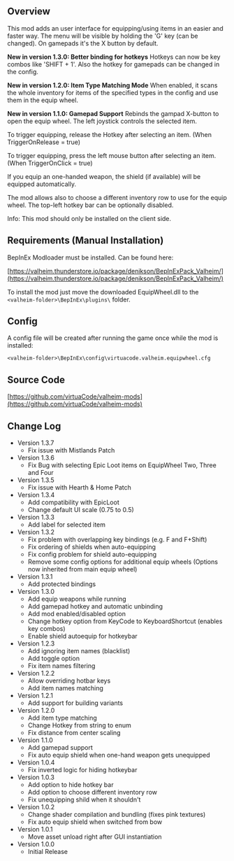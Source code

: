 ## Overview

This mod adds an user interface for equipping/using items in an easier and faster way. The menu will be visible by holding the 'G' key (can be changed). On gamepads it's the X button by default.

**New in version 1.3.0: Better binding for hotkeys**
Hotkeys can now be key combos like 'SHIFT + 1'. Also the hotkey for gamepads can be changed in the config.

**New in version 1.2.0: Item Type Matching Mode**
When enabled, it scans the whole inventory for items of the specified types in the config and use them in the equip wheel.

**New in version 1.1.0: Gamepad Support**
Rebinds the gampad X-button to open the equip wheel. The left joystick controls the selected item.


To trigger equipping, release the Hotkey after selecting an item. (When TriggerOnRelease = true)

To trigger equipping, press the left mouse button after selecting an item. (When TriggerOnClick = true)

If you equip an one-handed weapon, the shield (if available) will be equipped automatically. 

The mod allows also to choose a different inventory row to use for the equip wheel.
The top-left hotkey bar can be optionally disabled.

Info: This mod should only be installed on the client side.


## Requirements (Manual Installation)

BepInEx Modloader must be installed. Can be found here:

[https://valheim.thunderstore.io/package/denikson/BepInExPack_Valheim/](https://valheim.thunderstore.io/package/denikson/BepInExPack_Valheim/)

To install the mod just move the downloaded EquipWheel.dll to the `<valheim-folder>\BepInEx\plugins\` folder.


## Config

A config file will be created after running the game once while the mod is installed:

`<valheim-folder>\BepInEx\config\virtuacode.valheim.equipwheel.cfg`

## Source Code

[https://github.com/virtuaCode/valheim-mods](https://github.com/virtuaCode/valheim-mods)

## Change Log

- Version 1.3.7
    - Fix issue with Mistlands Patch
- Version 1.3.6
    - Fix Bug with selecting Epic Loot items on EquipWheel Two, Three and Four
- Version 1.3.5
    - Fix issue with Hearth & Home Patch
- Version 1.3.4
    - Add compatibility with EpicLoot
    - Change default UI scale (0.75 to 0.5)
- Version 1.3.3
    - Add label for selected item
- Version 1.3.2
    - Fix problem with overlapping key bindings (e.g. F and F+Shift)
    - Fix ordering of shields when auto-equipping
    - Fix config problem for shield auto-equipping
    - Remove some config options for additional equip wheels (Options now inherited from main equip wheel)
- Version 1.3.1
    - Add protected bindings
- Version 1.3.0
    - Add equip weapons while running
    - Add gamepad hotkey and automatic unbinding
    - Add mod enabled/disabled option
    - Change hotkey option from KeyCode to KeyboardShortcut (enables key combos)
    - Enable shield autoequip for hotkeybar
- Version 1.2.3
    - Add ignoring item names (blacklist)
    - Add toggle option
    - Fix item names filtering
- Version 1.2.2
    - Allow overriding hotbar keys
    - Add item names matching
- Version 1.2.1
    - Add support for building variants
- Version 1.2.0
    - Add item type matching
    - Change Hotkey from string to enum
    - Fix distance from center scaling
- Version 1.1.0
    - Add gamepad support
    - Fix auto equip shield when one-hand weapon gets unequipped
- Version 1.0.4
    - Fix inverted logic for hiding hotkeybar
- Version 1.0.3
    - Add option to hide hotkey bar
    - Add option to choose different inventory row
    - Fix unequipping shild when it shouldn't
- Version 1.0.2
    - Change shader compilation and bundling (fixes pink textures)
    - Fix auto equip shield when switched from bow
- Version 1.0.1
    - Move asset unload right after GUI instantiation
- Version 1.0.0
    - Initial Release

